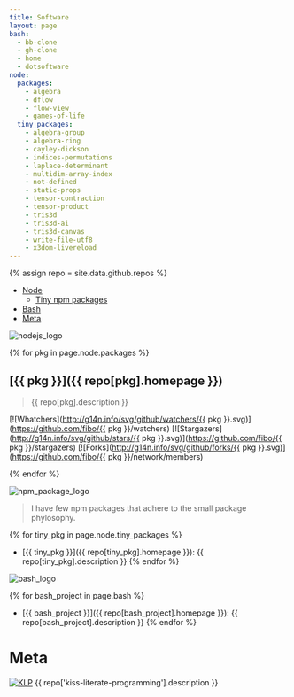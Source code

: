 ```yaml
---
title: Software
layout: page
bash:
  - bb-clone
  - gh-clone
  - home
  - dotsoftware
node:
  packages:
    - algebra
    - dflow
    - flow-view
    - games-of-life
  tiny_packages:
    - algebra-group
    - algebra-ring
    - cayley-dickson
    - indices-permutations
    - laplace-determinant
    - multidim-array-index
    - not-defined
    - static-props
    - tensor-contraction
    - tensor-product
    - tris3d
    - tris3d-ai
    - tris3d-canvas
    - write-file-utf8
    - x3dom-livereload
---
```


{% assign repo = site.data.github.repos %}

* [Node](#node)
  - [Tiny npm packages](#tiny-npm-packages)
* [Bash](#bash)
* [Meta](#meta)

<a name="node"></a>

![nodejs_logo](https://cdn.rawgit.com/gilbarbara/logos/master/logos/nodejs.svg)

{% for pkg in page.node.packages %}
## [{{ pkg }}]({{ repo[pkg].homepage }})

> {{ repo[pkg].description }}

[![Whatchers](http://g14n.info/svg/github/watchers/{{ pkg }}.svg)](https://github.com/fibo/{{ pkg }}/watchers) [![Stargazers](http://g14n.info/svg/github/stars/{{ pkg }}.svg)](https://github.com/fibo/{{ pkg }}/stargazers) [![Forks](http://g14n.info/svg/github/forks/{{ pkg }}.svg)](https://github.com/fibo/{{ pkg }}/network/members)

{% endfor %}

<a name="tiny-npm-packages"></a>

![npm_package_logo](https://cdn.rawgit.com/gilbarbara/logos/master/logos/npm-2.svg)

> I have few npm packages that adhere to the small package phylosophy.

{% for tiny_pkg in page.node.tiny_packages %}
* [{{ tiny_pkg }}]({{ repo[tiny_pkg].homepage }}): {{ repo[tiny_pkg].description }}
{% endfor %}

<a name="bash"></a>

![bash_logo](https://cdn.rawgit.com/gilbarbara/logos/master/logos/bash.svg)

{% for bash_project in page.bash %}
* [{{ bash_project }}]({{ repo[bash_project].homepage }}): {{ repo[bash_project].description }}
{% endfor %}

# Meta

[![KLP](https://img.shields.io/badge/kiss-literate-orange.svg)](http://g14n.info/kiss-literate-programming) {{ repo['kiss-literate-programming'].description }}
